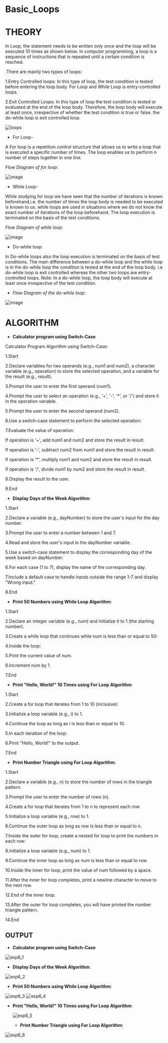 # **Basic_Loops**

# **THEORY**

In Loop, the statement needs to be written only once and the loop will be executed 10 times as shown below.  In computer programming, a loop is a sequence of instructions that is repeated until a certain condition is reached. 

.There are mainly two types of loops:  

1.Entry Controlled loops: In this type of loop, the test condition is tested before entering the loop body. For Loop and While Loop is entry-controlled loops.

2.Exit Controlled Loops: In this type of loop the test condition is tested or evaluated at the end of the loop body. Therefore, the loop body will execute at least once, irrespective of whether the test condition is true or false. the do-while loop is exit controlled loop.

![loops](https://github.com/Purvansha022609/Loops-in-C/assets/139473344/461aefd6-c9c9-4398-b0fc-bc13d35969eb)

- For Loop-

A For loop is a repetition control structure that allows us to write a loop that is executed a specific number of times. The loop enables us to perform n number of steps together in one line. 

*Flow Diagram of for loop*: 
 
![image](https://github.com/Purvansha022609/Loops-in-C/assets/139473344/dd719777-d283-4bb6-8328-c65edc9c54d8)

- While Loop-
  
While studying for loop we have seen that the number of iterations is known beforehand,i.e. the number of times the loop body is needed to be executed is known to us. while loops are used in situations where we do not know the exact number of iterations of the loop beforehand. The loop execution is terminated on the basis of the test conditions.

*Flow Diagram of while loop*:

![image](https://github.com/Purvansha022609/Loops-in-C/assets/139473344/2bb42be1-f3c7-4d97-9fd6-0061b585dc64)

- Do-while loop

In Do-while loops also the loop execution is terminated on the basis of test conditions. The main difference between a do-while loop and the while loop is in the do-while loop the condition is tested at the end of the loop body, i.e do-while loop is exit controlled whereas the other two loops are entry-controlled loops. 
Note: In a do-while loop, the loop body will execute at least once irrespective of the test condition.

- *Flow Diagram of the do-while loop*: 

 ![image](https://github.com/Purvansha022609/Loops-in-C/assets/139473344/a5b69b03-75a6-4a96-b8db-0323d24667da)

 # **ALGORITHM**

 - **Calculator program using Switch-Case**

Calculator Program Algorithm using Switch-Case:

1.Start

2.Declare variables for two operands (e.g., num1 and num2), a character variable (e.g., operation) to store the selected operation, and a variable for the result (e.g., result).

3.Prompt the user to enter the first operand (num1).

4.Prompt the user to select an operation (e.g., '+', '-', '*', or '/') and store it in the operation variable.

5.Prompt the user to enter the second operand (num2).

6.Use a switch-case statement to perform the selected operation:

7.Evaluate the value of operation:

If operation is '+', add num1 and num2 and store the result in result.

If operation is '-', subtract num2 from num1 and store the result in result.

If operation is '*', multiply num1 and num2 and store the result in result.

If operation is '/', divide num1 by num2 and store the result in result.

8.Display the result to the user.

9.End

- **Display Days of the Week Algorithm**:

1.Start

2.Declare a variable (e.g., dayNumber) to store the user's input for the day number.

3.Prompt the user to enter a number between 1 and 7.

4.Read and store the user's input in the dayNumber variable.

5.Use a switch-case statement to display the corresponding day of the week based on dayNumber:

6.For each case (1 to 7), display the name of the corresponding day.

7.Include a default case to handle inputs outside the range 1-7 and display "Wrong input."

8.End

- **Print 50 Numbers using While Loop Algorithm**:

1.Start

2.Declare an integer variable (e.g., num) and initialize it to 1 (the starting number).

3.Create a while loop that continues while num is less than or equal to 50:

4.Inside the loop:

5.Print the current value of num.

6.Increment num by 1.

7.End


- **Print "Hello, World!" 10 Times using For Loop Algorithm**:

1.Start

2.Create a for loop that iterates from 1 to 10 (inclusive):

3.Initialize a loop variable (e.g., i) to 1.

4.Continue the loop as long as i is less than or equal to 10.

5.In each iteration of the loop:

6.Print "Hello, World!" to the output.

7.End

- **Print Number Triangle using For Loop Algorithm**:

1.Start

2.Declare a variable (e.g., n) to store the number of rows in the triangle pattern.

3.Prompt the user to enter the number of rows (n).

4.Create a for loop that iterates from 1 to n to represent each row:

5.Initialize a loop variable (e.g., row) to 1.

6.Continue the outer loop as long as row is less than or equal to n.

7.Inside the outer for loop, create a nested for loop to print the numbers in each row:

8.Initialize a loop variable (e.g., num) to 1.

9.Continue the inner loop as long as num is less than or equal to row.

10.Inside the inner for loop, print the value of num followed by a space.

11.After the inner for loop completes, print a newline character to move to the next row.

12.End of the inner loop.

13.After the outer for loop completes, you will have printed the number triangle pattern.

14.End

## **OUTPUT**



 - **Calculator program using Switch-Case**

![exp6_1](https://github.com/Purvansha022609/Loops-in-C/assets/139473344/fe74da31-47c4-4353-af35-49266e79fdaa)


- **Display Days of the Week Algorithm**:

![exp6_2](https://github.com/Purvansha022609/Loops-in-C/assets/139473344/b69c3525-52f0-4cd3-9fe3-dafb556967f8)


- **Print 50 Numbers using While Loop Algorithm**:
  
![exp6_3](https://github.com/Purvansha022609/Loops-in-C/assets/139473344/8e989f6b-49d0-4c2f-971a-d82cfc09b9cc)
![exp6_4](https://github.com/Purvansha022609/Loops-in-C/assets/139473344/9306d551-f3fb-4d54-b7e1-3c599dc44e6e)


- **Print "Hello, World!" 10 Times using For Loop Algorithm**:

  ![exp6_5](https://github.com/Purvansha022609/Loops-in-C/assets/139473344/36099ccb-8e7a-4dbf-ab51-c23037b0e2f3)

  - **Print Number Triangle using For Loop Algorithm**:

    
![exp6_6](https://github.com/Purvansha022609/Loops-in-C/assets/139473344/e27fb7ab-7b8e-4a1c-a5f7-fa555239d599)
